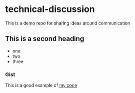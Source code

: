 # technical-discussion
This is a demo repo for sharing ideas around communication


## This is a second heading

* one
* two
* three

### Gist

This is a good example of [my code](https://gist.github.com/noahgift/c7ea91af95f5befe74dcbab53f79bb0b)
